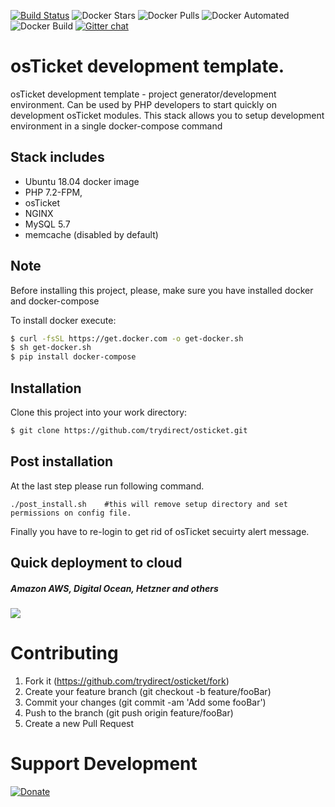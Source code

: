 [![Build Status](https://travis-ci.com/trydirect/osticket.svg?branch=master)](https://travis-ci.com/trydirect/osticket)
![Docker Stars](https://img.shields.io/docker/stars/trydirect/osticket.svg)
![Docker Pulls](https://img.shields.io/docker/pulls/trydirect/osticket.svg)
![Docker Automated](https://img.shields.io/docker/cloud/automated/trydirect/osticket.svg)
![Docker Build](https://img.shields.io/docker/cloud/build/trydirect/osticket.svg)
[![Gitter chat](https://badges.gitter.im/trydirect/community.png)](https://gitter.im/try-direct/community)


# osTicket development template.
osTicket development template - project generator/development environment.
Can be used by PHP developers to start quickly on development osTicket modules.
This stack allows you to setup development environment in a single docker-compose command

## Stack includes

- Ubuntu 18.04 docker image
- PHP 7.2-FPM,
- osTicket 
- NGINX
- MySQL 5.7
- memcache (disabled by default)

## Note
Before installing this project, please, make sure you have installed docker and docker-compose

To install docker execute: 
```sh
$ curl -fsSL https://get.docker.com -o get-docker.sh
$ sh get-docker.sh
$ pip install docker-compose
```
## Installation
Clone this project into your work directory:
```sh
$ git clone https://github.com/trydirect/osticket.git
```

## Post installation
At the last step please run following command.

```
./post_install.sh    #this will remove setup directory and set permissions on config file.
```

Finally you have to re-login to get rid of osTicket secuirty alert message. 


## Quick deployment to cloud
##### Amazon AWS, Digital Ocean, Hetzner and others
[<img src="https://img.shields.io/badge/quick%20deploy-%40try.direct-brightgreen.svg">](https://try.direct/server/user/deploy/Im9zdGlja2V0fDZ8MzUi.EIJLoA.SohvaToLZXpcBHu_Ne--FTZvHD8/)



# Contributing

1. Fork it (https://github.com/trydirect/osticket/fork)
2. Create your feature branch (git checkout -b feature/fooBar)
3. Commit your changes (git commit -am 'Add some fooBar')
4. Push to the branch (git push origin feature/fooBar)
5. Create a new Pull Request



# Support Development

[![Donate](https://img.shields.io/badge/Donate-PayPal-green.svg)](https://www.paypal.com/cgi-bin/webscr?cmd=_s-xclick&hosted_button_id=2BH8ED2AUU2RL)
